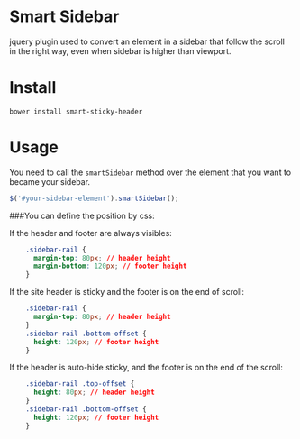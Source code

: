 Smart Sidebar
==========================

jquery plugin used to convert an element in a sidebar that follow the scroll in the right way, even when sidebar is higher than viewport.


Install
==========================

```
bower install smart-sticky-header
```

Usage
=========================
You need to call the `smartSidebar` method over the element that you want to became your sidebar.

```js
$('#your-sidebar-element').smartSidebar();
```

###You can define the position by css:

If the header and footer are always visibles:

```css
    .sidebar-rail {
      margin-top: 80px; // header height
      margin-bottom: 120px; // footer height
    }
```

If the site header is sticky and the footer is on the end of scroll:

```css
    .sidebar-rail {
      margin-top: 80px; // header height
    }
    .sidebar-rail .bottom-offset {
      height: 120px; // footer height
    }
```

If the header is auto-hide sticky, and the footer is on the end of the scroll:

```css
    .sidebar-rail .top-offset {
      height: 80px; // header height
    }
    .sidebar-rail .bottom-offset {
      height: 120px; // footer height
    }
```
